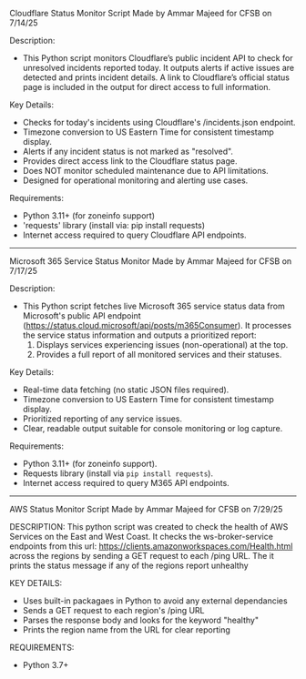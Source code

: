 Cloudflare Status Monitor Script
Made by Ammar Majeed for CFSB on 7/14/25

Description:
  - This Python script monitors Cloudflare’s public incident API to check for unresolved incidents reported today. It outputs alerts if active issues are detected and prints incident details. A link to Cloudflare’s official status page is included in the output for direct access to full information.

Key Details:
  - Checks for today's incidents using Cloudflare's /incidents.json endpoint.
  - Timezone conversion to US Eastern Time for consistent timestamp display.
  - Alerts if any incident status is not marked as "resolved".
  - Provides direct access link to the Cloudflare status page.
  - Does NOT monitor scheduled maintenance due to API limitations.
  - Designed for operational monitoring and alerting use cases.

Requirements:
  - Python 3.11+ (for zoneinfo support)
  - 'requests' library (install via: pip install requests)
  - Internet access required to query Cloudflare API endpoints.
------------------------------------------------------------------------------------------------------------------------------------------------------------------------------------------------------------------
Microsoft 365 Service Status Monitor
Made by Ammar Majeed for CFSB on 7/17/25

Description:
  - This Python script fetches live Microsoft 365 service status data from Microsoft's public API endpoint (https://status.cloud.microsoft/api/posts/m365Consumer). It processes the service status information and outputs a prioritized report:
       1. Displays services experiencing issues (non-operational) at the top.
       2. Provides a full report of all monitored services and their statuses.

Key Details:
  - Real-time data fetching (no static JSON files required).
  - Timezone conversion to US Eastern Time for consistent timestamp display.
  - Prioritized reporting of any service issues.
  - Clear, readable output suitable for console monitoring or log capture.

Requirements:
  - Python 3.11+ (for zoneinfo support).
  - Requests library (install via `pip install requests`).
  - Internet access required to query M365 API endpoints.
------------------------------------------------------------------------------------------------------------------------------------------------------------------------------------------------------------------
AWS Status Monitor Script
Made by Ammar Majeed for CFSB on 7/29/25

DESCRIPTION:
  This python script was created to check the health of AWS Services on the East and West Coast. It checks the
ws-broker-service endpoints from this url: https://clients.amazonworkspaces.com/Health.html across the regions 
by sending a GET request to each /ping URL. The it prints the status message if any of the regions report unhealthy

KEY DETAILS:
  - Uses built-in packagaes in Python to avoid any external dependancies
  - Sends a GET request to each region's /ping URL
  - Parses the response body and looks for the keyword "healthy"
  - Prints the region name from the URL for clear reporting

REQUIREMENTS:
  - Python 3.7+
